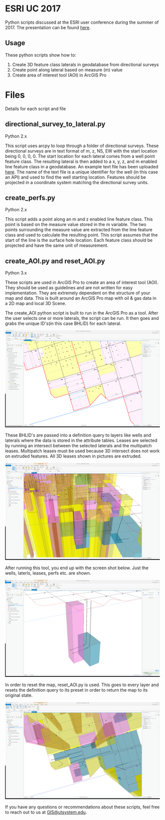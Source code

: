 # ESRI UC 2017
Python scripts discussed at the ESRI user conference during the summer of 2017.
The presentation can be found [here](ESRIUC2017/Presentation.pptx).

## Usage
These python scripts show how to:
1. Create 3D feature class laterals in geodatabase from directional surveys
2. Create point along lateral based on measure (m) value
3. Create area of interest tool (AOI) in ArcGIS Pro

# Files
Details for each script and file

## directional_survey_to_lateral.py
Python 2.x

This script uses arcpy to loop through a folder of directional surveys. These directional surveys are in text format of m, z, NS, EW with the start location being 0, 0, 0, 0. The start location for each lateral comes from a well point feature class. The resulting lateral is then added to a x, y, z, and m enabled line feature class in a geodatabase. An example text file has been uploaded [here](docs/4200349999.txt). The name of the text file is a unique identifier for the well (in this case an API) and used to find the well starting location. Features should be projected in a coordinate system matching the directional survey units. 

## create_perfs.py
Python 2.x

This script adds a point along an m and z enabled line feature class. This point is based on the measure value stored in the m variable. The two points surrounding the measure value are extracted from the line feature class and used to calculate the resulting point. This script assumes that the start of the line is the surface hole location. Each feature class should be projected and have the same unit of measurement.  


## create_AOI.py and reset_AOI.py
Python 3.x

These scripts are used in ArcGIS Pro to create an area of interest tool (AOI). They should be used as guidelines and are not written for easy implementation. They are extremely dependent on the structure of your map and data. This is built around an ArcGIS Pro map with oil & gas data in a 2D map and local 3D Scene. 

The create_AOI python script is built to run in the ArcGIS Pro as a tool. After the user selects one or more laterals, the script can be run. It then goes and grabs the unique ID's(in this case BHLID) for each lateral. 

![Alt text](/Pictures/4_2DSelected.PNG?raw=true "Select Laterals")

These BHLID's are passed into a definition query to layers like wells and laterals where the data is stored in the attribute tables.  Leases are selected by running an intersect between the selected laterals and the multipatch leases. Multipatch leases must be used because 3D intersect does not work on extruded features. All 3D leases shown in pictures are extruded. 

![Alt text](/Pictures/3_3DTilt.PNG?raw=true "3D View")

After running this tool, you end up with the screen shot below. Just the wells, laterls, leases, perfs etc. are shown. 

![Alt text](/Pictures/5_3DSelected.PNG?raw=true "3D View after using AOI tool")

In order to reset the map, reset_AOI.py is used. This goes to every layer and resets the definition query to its preset in order to return the map to its original state.

![Alt text](/Pictures/2_3D.PNG?raw=true "3D View after using AOI tool")


If you have any questions or recommendations about these scripts, feel free to reach out to us at GIS@utsystem.edu.
